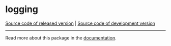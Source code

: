# logging
[Source code of released version](https://github.com/meteor/meteor/tree/master/packages/logging) | [Source code of development version](https://github.com/meteor/meteor/tree/devel/packages/logging)
***

Read more about this package in the [documentation](https://docs.meteor.com/packages/logging.html).
